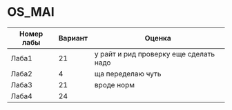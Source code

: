 # OS_MAI

| Номер лабы    | Вариант        |  Оценка       |
|-------------------|--------------|---------------|
| Лаба1 |       21       | у райт и рид проверку еще сделать надо         |
| Лаба2 |    4       |     ща переделаю чуть          |
| Лаба3 |       21       |     вроде норм          |
| Лаба4 |    24       |               |
